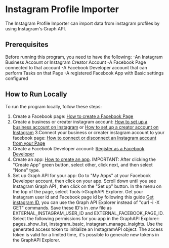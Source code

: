 # Instagram Profile Importer
The Instagram Profile Importer can import data from instagram profiles by using Instagram's Graph API.

## Prerequisites
Before running this program, you need to have the following:
-An Instagram Business Account or Instagram Creator Account
-A Facebook Page connected to that account
-A Facebook Developer account that can perform Tasks on that Page
-A registered Facebook App with Basic settings configured

## How to Run Locally
To run the program locally, follow these steps:

1. Create a Facebook page: [How to create a Facebook Page](https://www.facebook.com/business/help/1199464373557428?id=418112142508425)
2. Create a business or creater instagram account: [How to set up a business account on Instagram](https://help.instagram.com/502981923235522) or [How to set up a creator account on Instagram](https://help.instagram.com/2358103564437429)
3.Connect your business or creater instagram account to your facebook page: [How to connect or disconnect an Instagram account from your Page](https://www.facebook.com/business/help/connect-instagram-to-page)
4. Create a Facebook Developer account: [Register as a Facebook Developer](https://developers.facebook.com/docs/development/register)
5. Create an app: [How to create an app](https://developers.facebook.com/docs/development/create-an-app/). IMPORTANT: After clicking the "Create App" green button, select other, click next, and then select "None" type.
6. Set up Graph API for your app: Go to "My Apps" at your Facebook Developer account, then click on your app. Scroll down until you see Instagram Graph API , then click on the "Set up" button.
In the menu on the top of the page, select Tools->GraphAPI Explorer.
Get your Instagram user id and Facebook page id by following this guide [Get instagram ID](https://developers.facebook.com/docs/instagram-api/getting-started), you can use the Graph API Explorer instead of "curl -i -X GET" commands. Save these ID's in .env file as EXTERNAL_INSTAGRAM_USER_ID and EXTERNAL_FACEBOOK_PAGE_ID.
Select the following permissions for you app in the GraphAPI Explorer:
pages_show_list,
instagram_basic,
instagram_manage_insights.
Use the generated access token to initialize an InstagramAPI object.
The access token is valid for a limited time, it's possible to generate new tokens in the GraphAPI Explorer.